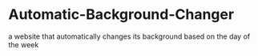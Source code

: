 Automatic-Background-Changer
============================

a website that automatically changes its background based on the day of the week
